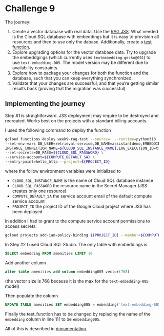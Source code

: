 # Challenge 9

The journey:

1. Create a vector database with real data. Use the [RAG JSS](https://cloud.google.com/architecture/ai-ml/generative-ai-rag). What needed is the Cloud SQL database with embeddings but it is easy to provision all resources and then to use only the dabase.
   Additionally, create a [test function](https://github.com/minherz/aichallenges/tree/main/challenge9/test_function).
1. Explore upgrading options for the vector database data. Try to upgrade the embeddgings (which currently uses `textembedding-gecko@001`) to use `text-embedding-005`. The model version may be different due to availability constraints.
1. Explore how to package your changes for both the function and the database, such that you can keep everything synchronized.
1. Validate that your changes are successful, and that you’re getting similar results back (proving that the migration was successful).

## Implementing the journey

Step #1 is straightforward. JSS deployment may require to be destroyed and recreated. Works best on the projects with a standard billing accounts.

I used the following command to deploy the function

```bash
gcloud functions deploy week9-rag-test --source=. --runtime=python313 --trigger-http \
--set-env-vars DB_USER=retrieval-service,DB_NAME=assistantdemo,EMBEDDING_MODEL=textembedding-gecko@001,\
INSTANCE_CONNECTION_NAME=${CLOUD_SQL_INSTANCE_NAME},LOG_EXECUTION_ID=true \
--set-secrets=DB_PASS=${CLOUD_SQL_PASSWORD} \
--service-account=${COMPUTE_DEFAULT_SA} \
--entry-point=hello_http --project=${PROJECT_ID}
```

where the follow environment variables were initialized to

- `CLOUD_SQL_INSTANCE_NAME` is the name of Cloud SQL database instance
- `CLOUD_SQL_PASSWORD` the resource name in the Secret Manager (JSS creates only one resource)
- `COMPUTE_DEFAULT_SA` the service account email of the default compute service account
- `PROJECT_ID` the project ID of the Google Cloud project where JSS has been deployed

In addition I had to grant to the compute service account permissions to access secrets:

```bash
gcloud projects add-iam-policy-binding ${PROJECT_ID} --member=${COMPUTE_DEFAULT_SA} --role="roles/secretmanager.secretAccessor"
```

In Step #2 I used Cloud SQL Studio. The only table with embeddings is

```sql
SELECT embedding FROM amenities LIMIT 10
```

Add another column

```sql
alter table amenities add column embedding005 vector(768)
```

(the vector size is 768 because it is the max for the `text-embedding-005` model)

Then populate the column

```sql
UPDATE TABLE amenities SET embedding005 = embedding('text-embedding-005', concat(name, ' - ', description))::vector
```

Finally the test_function has to be changed by replacing the name of the `embedding` column in line 111 to be `embedding005`.

All of this is described in [documentation](https://cloud.google.com/sql/docs/postgres/generate-manage-vector-embeddings#generate-an-embedding).
